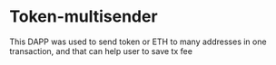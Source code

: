 # Token-multisender
This DAPP was used to send token or ETH to many addresses in one transaction, and that can help user to save tx fee
